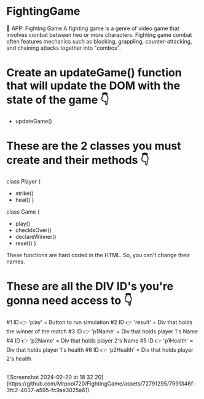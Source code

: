 # FightingGame
🌟 APP: Fighting Game
A fighting game is a genre of video game that involves combat between two or more characters. Fighting game combat often features mechanics such as blocking, grappling, counter-attacking, and chaining attacks together into "combos".

Create an updateGame() function that will update the DOM with the state of the game 👇
========================================

- updateGame()

These are the 2 classes you must create and their methods 👇
========================================

class Player {
  - strike()
  - heal()
}

class Game {
  - play()
  - checkIsOver()
  - declareWinner()
  - reset()
}

These functions are hard coded in the HTML. So, you can't change their names.

These are all the DIV ID's you're gonna need access to 👇
========================================================
#1 ID 👉 'play' = Button to run simulation
#2 ID 👉 'result' = Div that holds the winner of the match
#3 ID 👉 'p1Name' = Div that holds player 1's Name
#4 ID 👉 'p2Name' = Div that holds player 2's Name
#5 ID 👉 'p1Health' = Div that holds player 1's health
#6 ID 👉 'p2Health' = Div that holds player 2's health

<br>
![Screenshot 2024-02-20 at 18 32 20](https://github.com/Mrpool720/FightingGame/assets/72791295/7991346f-3fc2-4037-a595-fc9aa3025a61)

